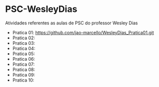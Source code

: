 # PSC-WesleyDias

Atividades referentes as aulas de PSC do professor Wesley Dias

 - Pratica 01: https://github.com/jao-marcello/WesleyDias_Pratica01.git
 - Pratica 02:
 - Pratica 03:
 - Pratica 04:
 - Pratica 05:
 - Pratica 06:
 - Pratica 07:
 - Pratica 08:
 - Pratica 09:
 - Pratica 10:

